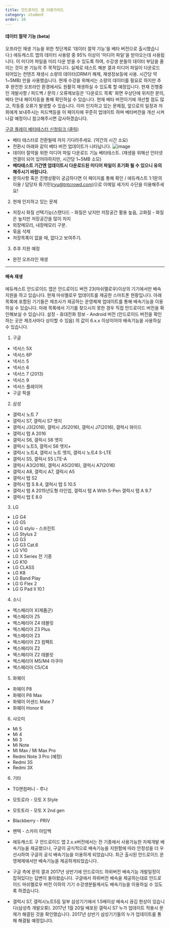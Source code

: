 ```yaml
---
title: 안드로이드 앱 이용가이드
category: student
order: 10
---
```

#### 데이터 절약 기능 (beta)
 오프라인 재생 기능을 위한 첫단계로 '데이터 절약 기능'을 베타 버전으로 출시했습니다:) 에듀캐스트 앱의 데이터 사용량 중 95% 이상이 '미디어 파일'을 받아오는데 사용됩니다. 이 미디어 파일을 미리 다운 받을 수 있도록 하여, 수강생 분들의 데이터 부담을 줄이는 것이 본 기능의 주 목적입니다. 실제로 테스트 해본 결과 미디어 파일이 다운로드 되어있는 컨텐츠 재생시 소량의 데이터(DRM키 해제, 재생정보등에 사용. 시간당 약 1~5MB) 만을 사용했습니다. 현재 수강을 위해서는 소량의 데이터를 필요로 하지만 추후 완전한 오프라인 환경에서도 원활히 재생하실 수 있도록 할 예정입니다. 현재 진행중인 개발사항 / 피드백 / 문의 / 오류제보등은 '다운로드 목록' 화면 우상단에 위치한 문의, 베타 안내 페이지등을 통해 확인하실 수 있습니다. 현재 베타 버전이기에 개선할 점도 많고, 작동중 오류가 발생할 수 있습니다. 이미 인지하고 있는 문제점, 앞으로의 일정과 저희에게 보내주시는 피드백등을 이 페이지에 꾸준히 업데이트 하며 베타버전을 개선 시켜 나갈 예정이니 참고해주시면 감사하겠습니다.

[구글 플레이 베타테스터 신청링크 (클릭)](https://play.google.com/apps/testing/com.tntcrowd.educast)
- 베타 테스터로 전환될때 까지 기다려주세요. (약간의 시간 소요)
- 전환시 아래와 같이 베타 버전 업데이트가 나타납니다.
![image](https://educaststorage.azureedge.net/image/1b65c3af5e864b3fb54bcb00bea58de8/a6a8d4272d46406cb1191d1ac420e7f9-original.png)
- 데이터 절약을 위한 미디어 파일 다운로드 기능 베타테스트. (재생을 위해선 인터넷 연결이 되어 있어야하지만, 시간당 1~5MB 소모)
- <b>베타테스트 기간엔 업데이트시 다운로드된 미디어 파일이 초기화 될 수 있으니 유의해주시기 바랍니다.</b>
- 문의사항 혹은 진행상황이 궁금하다면 이 페이지를 통해 확인 / 에듀캐스트 1:1문의 이용 / 담당자 류기민(ryu@tntcrowd.com)으로 이메일 세가지 수단을 이용해주세요!

2. 현재 인지하고 있는 문제
  - 저장시 화질 선택기능(스탠다드 - 화질은 낮지만 저장공간 활용 높음, 고화질 - 화질은 높지만 저장공간을 많이 차지
  - 외장메모리, 내장메모리 구분.
  - 묶음 삭제
  - 저장목록이 없을 때, 없다고 보여주기.

3. 추후 지원 예정
  - 완전 오프라인 재생

---

#### 배속 재생
에듀캐스트 안드로이드 앱은 안드로이드 버전 23(마쉬멜로우)이상의 기기에서만 배속지원을 하고 있습니다. 현재 마쉬멜로우 업데이트를 제공한 스마트폰 현황입니다. 아래 목록에 포함된 기기들은 제조사가 제공하는 운영체제 업데이트를 통해 배속기능을 이용하실 수 있습니다. 아래 목록에서 기기를 찾으시지 못한 경우 직접 안드로이드 버전을 확인해보실 수 있습니다. 설정 - 휴대전화 정보 - Android 버전 (안드로이드 버전을 확인하는 곳은 제조사마다 상이할 수 있음) 의 값이 6.x.x 이상이어야 배속기능을 사용하실 수 있습니다.

1. 구글
  - 넥서스 5X
  - 넥서스 6P
  - 넥서스 5
  - 넥서스 6
  - 넥서스 7 (2013)
  - 넥서스 9
  - 넥서스 플레이어
  - 구글 픽셀


2. 삼성
  - 갤럭시 노트 7
  - 갤럭시 S7, 갤럭시 S7 엣지
  - 갤럭시 J3(2016), 갤럭시 J5(2016), 갤럭시 J7(2016), 갤럭시 와이드
  - 갤럭시 탭 A 2016
  - 갤럭시 S6, 갤럭시 S6 엣지
  - 갤럭시 노트5, 갤럭시 S6 엣지+
  - 갤럭시 노트4, 갤럭시 노트 엣지, 갤럭시 노트4 S-LTE
  - 갤럭시 S5, 갤럭시 S5 LTE-A
  - 갤럭시 A3(2016), 갤럭시 A5(2016), 갤럭시 A7(2016)
  - 갤럭시 A8, 갤럭시 A7, 갤럭시 A5
  - 갤럭시 탭 S2
  - 갤럭시 탭 S 8.4, 갤럭시 탭 S 10.5
  - 갤럭시 탭 A 2015년도형 라인업, 갤럭시 탭 A With S-Pen 갤럭시 탭 A 9.7
  - 갤럭시 탭 E 8.0


3. LG
  - LG G4
  - LG G5
  - LG G stylo - 스프린트
  - LG Stylus 2
  - LG G3
  - LG G3 Cat.6
  - LG V10
  - LG X Series 전 기종
  - LG K10
  - LG CLASS
  - LG K8
  - LG Band Play
  - LG G Flex 2
  - LG G Pad II 10.1


4. 소니
  - 엑스페리아 X(제품군)
  - 엑스페리아 Z5
  - 엑스페리아 Z4 태블릿
  - 엑스페리아 Z3 Plus
  - 엑스페리아 Z3
  - 엑스페리아 Z3 컴팩트
  - 엑스페리아 Z2
  - 엑스페리아 Z2 태블릿
  - 엑스페리아 M5/M4 아쿠아
  - 엑스페리아 C5/C4


5. 화웨이
  - 화웨이 P8
  - 화웨이 P8 Max
  - 화웨이 어센드 Mate 7
  - 화웨이 Honor 6


6. 샤오미
  - Mi 5
  - Mi 4
  - Mi 3
  - Mi Note
  - Mi Max / Mi Max Pro
  - Redmi Note 3 Pro (예정)
  - Redmi 3S
  - Redmi 3X


6. 기타
  - TG앤컴퍼니 - 루나
  - 모토로라 - 모토 X Style
  - 모토토라 - 모토 X 2nd gen
  - Blackberry - PRIV
  - 팬텍 - 스카이 아임백


- 에듀캐스트 구 안드로이드 앱 2.x.x버전에서는 전 기종에서 사용가능한 자체개발 배속기능을 제공했으나, 구글이 공식적으로 배속기능을 지원함에 따라 안정성을 더 우선시하여 구글의 공식 배속기능을 이용하게 되었습니다. 최근 출시된 안드로이드 운영체제에서만 배속기능을 제공하게되었습니다.
- 구글 측에 문의 결과 2017년 상반기에 안드로이드 하위버전 배속기능 개발일정이 잡혀있다는 답변이 돌아왔습니다. 구글에서 하위버전 배속을 제공하는대로 안드로이드 마쉬멜로우 버전 이하의 기기 수강생분들께서도 배속기능을 이용하실 수 있도록 하겠습니다.
- 갤럭시 S7, 갤럭시노트5등 일부 삼성기기에서 1.5배이상 배속시 끊김 현상이 있습니다(삼성측 개발오류). 2017년 1월 20일 배포된 갤럭시 S7 누가 업데이트 적용시 문제가 해결된 것을 확인했습니다. 2017년 상반기 삼성기기들의 누가 업데이트를 통해 해결될 예정입니다.
